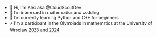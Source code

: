 - 👋 Hi, I’m Alex aka @CloudScoutDev
- 👀 I’m interested in mathematics and codding
- 🌱 I’m currently learning Python and C++ for beginners
- ⚡ I'm a participant in the Olympiads in mathematics at the University of Wroclaw [2023](https://fmw.math.uni.wroc.pl/dla-uczni%C3%B3w-maraton-matematyczny-20222023/wyniki/finali%C5%9Bci-xx-wmm-i-ich-wyniki) and [2024](https://fmw.math.uni.wroc.pl/dla-uczni%C3%B3w-maraton-matematyczny-2024/wyniki/finali%C5%9Bci-i-wyniki-xxii-wmm)

<!---
CloudScoutDev/CloudScoutDev is a ✨ special ✨ repository because its `README.md` (this file) appears on your GitHub profile.
You can click the Preview link to take a look at your changes.
--->
